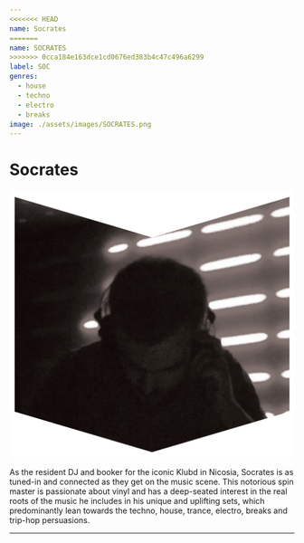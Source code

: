 ```yaml
---
<<<<<<< HEAD
name: Socrates
=======
name: SOCRATES
>>>>>>> 0cca184e163dce1cd0676ed383b4c47c496a6299
label: SOC
genres:
  - house
  - techno
  - electro
  - breaks
image: ./assets/images/SOCRATES.png
---
```


# Socrates

![](./assets/images/SOCRATES.png)

As the resident DJ and booker for the iconic Klubd in Nicosia, Socrates is as tuned-in and connected as they get on the music scene. This notorious spin master is passionate about vinyl and has a deep-seated interest in the real roots of the music he includes in his unique and uplifting sets, which predominantly lean towards the techno, house, trance, electro, breaks and trip-hop persuasions.

---

